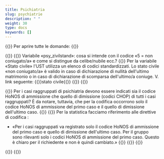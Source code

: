 ```yaml
---
title: Psichiatria 
slug: psychiatrie
description: " "
weight: 30
type: docs
keywords: []
---
```


{{<faqBlock>}}
Per aprire tutte le domande: {{<collapsibleGroupCommand groupId="psychiatrie">}}

{{<numberedList>}}
{{<listItem>}}
Variabile «psy_zivilstand»: cosa si intende con il codice «5 = non coniugato/a» e come si distingue da celibe/nubile ecc.?
{{<collapsibleBlock groupId="psychiatrie">}}
Per la variabile «Stato civile» l'UST utilizza un elenco di codici standardizzati. Lo stato civile «non coniugato/a» è valido in caso di dichiarazione di nullità dell'ultimo matrimonio o in caso di dichiarazione di scomparsa dell'ultimo/a coniuge. V. link seguente: {{<link url="https://www.bfs.admin.ch/bfs/it/home/statistiche/popolazione/effettivo-evoluzione/stato-civile.html" newTab="true">}}stato civile{{</link>}}
{{</collapsibleBlock>}}
{{</listItem>}}

{{<listItem>}}
Per i casi raggruppati di psichiatria devono essere indicati sia il codice HoNOS di ammissione che quello di dimissione (codici CHOP) di tutti i casi raggruppati? È da notare, tuttavia, che per la codifica occorrono solo il codice HoNOS di ammissione del primo caso e il quello di dimissione dell'ultimo caso.
{{<collapsibleBlock groupId="psychiatrie">}}
{{<markdown>}}
Per la statistica facciamo riferimento alle direttive di codifica :

- «Per i casi raggruppati va registrato solo il codice HoNOS di ammissione del primo caso e quello di dimissione dell'ultimo caso. Per il gruppo  sono rilevanti solo i codici HoNOS di ammissione del primo caso. Questo è chiaro per il richiedente  e non è quindi cambiato.»
{{</markdown>}}
{{</collapsibleBlock>}}
{{</listItem>}}

{{</numberedList>}}
{{</faqBlock>}}
